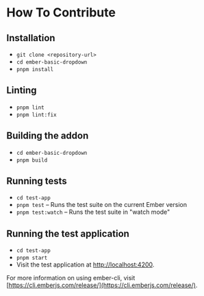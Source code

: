 # How To Contribute

## Installation

- `git clone <repository-url>`
- `cd ember-basic-dropdown`
- `pnpm install`

## Linting

- `pnpm lint`
- `pnpm lint:fix`

## Building the addon

- `cd ember-basic-dropdown`
- `pnpm build`

## Running tests

- `cd test-app`
- `pnpm test` – Runs the test suite on the current Ember version
- `pnpm test:watch` – Runs the test suite in "watch mode"

## Running the test application

- `cd test-app`
- `pnpm start`
- Visit the test application at [http://localhost:4200](http://localhost:4200).

For more information on using ember-cli, visit [https://cli.emberjs.com/release/](https://cli.emberjs.com/release/).
